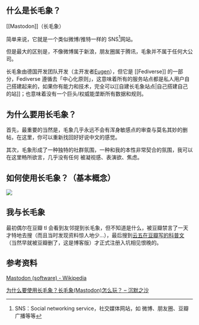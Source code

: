 ## 什么是长毛象？
[[Mastodon]]（长毛象）

简单来说，它就是一个类似微博/推特一样的 SNS[^1]网站。

但是最大的区别是，不像微博属于新浪，朋友圈属于腾讯，毛象并不属于任何大公司。

长毛象由德国开发团队开发（主开发者[Eugen](https://mastodon.social/@Gargron)），但它是 [[Fediverse]] 的一部分，Fediverse 遵循去「中心化原则」，这意味着所有的服务站点都是私人用户自己搭建起来的，如果你有能力和技术，完全可以[[自建长毛象站点|自己搭建自己的站]]；也意味着没有一个巨头/权威能垄断所有数据和规则。


## 为什么要用长毛象？

首先，最重要的当然是，毛象几乎永远不会有浑身敏感点的审查与莫名其妙的删帖，在这里，你可以重新找回好好说中文的感觉。

其次，毛象形成了一种独特的社群氛围，一种和我的本性非常契合的氛围，我可以在这里畅所欲言，几乎没有任何 被凝视感、表演欲、焦虑。

## 如何使用长毛象？（基本概念）
![](https://picture-guan.oss-cn-hangzhou.aliyuncs.com/20220815123956.png)


## 我与长毛象

最初偶尔在豆瓣 tl 会看到友邻提到长毛象，但不知道是什么，被豆瓣禁言了一天才特地去搜（而且当时发现资料惊人地少…），最后搜到[云五在豆瓣写的科普文](https://yukieyun.net/nonsense/mastodon-benefits-and-how-to/)（当然早就被豆瓣删了，这是博客版）才正式注册入坑相见恨晚的。



## 参考资料
[Mastodon (software) - Wikipedia](https://en.wikipedia.org/wiki/Mastodon_(software))

[为什么要使用长毛象？长毛象(Mastodon)怎么玩？ – 沉默之沙](https://yukieyun.net/nonsense/mastodon-benefits-and-how-to/)



[^1]: SNS：Social networking service，社交媒体网站，如 微博、朋友圈、豆瓣广播等等
